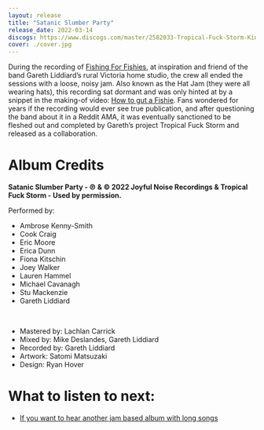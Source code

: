 ```yaml
---
layout: release
title: "Satanic Slumber Party"
release_date: 2022-03-14
discogs: https://www.discogs.com/master/2582033-Tropical-Fuck-Storm-King-Gizzard-The-Lizard-Wizard-Satanic-Slumber-Party
cover: ./cover.jpg
---
```


During the recording of [Fishing For Fishies](../fishing-for-fishies), at inspiration and friend of the band Gareth Liddiard’s rural Victoria home studio, the crew all ended the sessions with a loose, noisy jam. Also known as the Hat Jam (they were all wearing hats), this recording sat dormant and was only hinted at by a snippet in the making-of video: [How to gut a Fishie](https://www.youtube.com/watch?v=CWLhIZpJUAs). Fans wondered for years if the recording would ever see true publication, and after questioning the band about it in a Reddit AMA, it was eventually sanctioned to be fleshed out and completed by Gareth’s project Tropical Fuck Storm and released as a collaboration.

# Album Credits
**Satanic Slumber Party - ℗ & © 2022 Joyful Noise Recordings & Tropical Fuck Storm - Used by permission.**

Performed by:  
* Ambrose Kenny-Smith
* Cook Craig  
* Eric Moore  
* Erica Dunn  
* Fiona Kitschin  
* Joey Walker  
* Lauren Hammel  
* Michael Cavanagh  
* Stu Mackenzie  
* Gareth Liddiard  
<br>

* Mastered by: Lachlan Carrick
* Mixed by: Mike Deslandes, Gareth Liddiard
* Recorded by: Gareth Liddiard
* Artwork: Satomi Matsuzaki
* Design: Ryan Hover

# What to listen to next:

* [If you want to hear another jam based album with long songs](../ice-death-planets-lungs-mushrooms-and-lava) 
